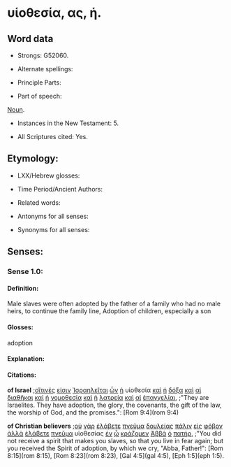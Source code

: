 # υἱοθεσία, ας, ἡ.

<!-- Status: S2=NeedsFinalCheck -->
<!-- Lexica used for edits: BDAG, FFM, LN, A-S -->

## Word data

* Strongs: G52060.

* Alternate spellings:

* Principle Parts: 

* Part of speech: 

[Noun](http://ugg.readthedocs.io/en/latest/noun.html).

* Instances in the New Testament: 5.

* All Scriptures cited: Yes.

## Etymology: 

* LXX/Hebrew glosses: 

* Time Period/Ancient Authors: 

* Related words: 

* Antonyms for all senses:

* Synonyms for all senses: 

## Senses: 

### Sense 1.0:

#### Definition: 

Male slaves were often adopted by the father of a family who had no male heirs, to continue the family line,
Adoption of children, especially a son

#### Glosses:

adoption

#### Explanation:


#### Citations:

**of Israel** 
;[οἵτινές](../G37480/01.md) [εἰσιν](../G99999/01.md) [Ἰσραηλεῖται](../G24750/01.md) [ὧν](../G37390/01.md) [ἡ](../G35880/01.md) υἱοθεσία [καὶ](../G25320/01.md) [ἡ](../G35880/01.md) [δόξα](../G13910/01.md) [καὶ](../G25320/01.md) [αἱ](../G35880/01.md) [διαθῆκαι](../G12420/01.md) [καὶ](../G25320/01.md) [ἡ](../G35880/01.md) [νομοθεσία](../G35480/01.md) [καὶ](../G25320/01.md) [ἡ](../G35880/01.md) [λατρεία](../G29990/01.md) [καὶ](../G25320/01.md) [αἱ](../G35880/01.md) [ἐπαγγελίαι](../G18600/01.md), 
;"They are Israelites. They have adoption, the glory, the covenants, the gift of the law, the worship of God, and the promises.":
[Rom 9:4](rom 9:4)


**of Christian believers**
;[οὐ](../G37560/01.md) [γὰρ](../G10630/01.md) [ἐλάβετε](../G29830/01.md) [πνεῦμα](../G41510/01.md) [δουλείας](../G13970/01.md) [πάλιν](../G38250/01.md) [εἰς](../G15190/01.md) [φόβον](../G54010/01.md) [ἀλλὰ](../G02350/01.md) [ἐλάβετε](../G29830/01.md) [πνεῦμα](../G41510/01.md) υἱοθεσίας [ἐν](../G17220/01.md) [ᾧ](../G37390/01.md) [κράζομεν](../G28960/01.md) [Ἀββά](../G00050/01.md) [ὁ](../G35880/01.md) [πατήρ](../G39620/01.md), 
;"You did not receive a spirit that makes you slaves, so that you live in fear again; but you received the Spirit of adoption, by which we cry, "Abba, Father!":
[Rom 8:15](rom 8:15),  [Rom 8:23](rom 8:23),  [Gal 4:5](gal 4:5),  [Eph 1:5](eph 1:5).  
